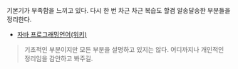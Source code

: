 
기본기가 부족함을 느끼고 있다. 다시 한 번 차근 차근 복습도 할겸 알송달송한 부분들을 정리한다.

- [자바 프로그래밍언어(위키)](https://ko.wikipedia.org/wiki/%EC%9E%90%EB%B0%94_(%ED%94%84%EB%A1%9C%EA%B7%B8%EB%9E%98%EB%B0%8D_%EC%96%B8%EC%96%B4) "자바 프로그래밍언어")

>기초적인 부분이지만 모든 부분을 설명하고 있지는 않다. 어디까지나 개인적인 정리임을 감안하고 봐주길.


